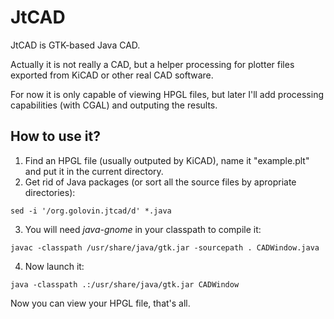 JtCAD
=====

JtCAD is GTK-based Java CAD.

Actually it is not really a CAD, but a helper processing for plotter files exported from KiCAD or other real CAD software.

For now it is only capable of viewing HPGL files, but later I'll add processing capabilities (with CGAL) and outputing the results.

How to use it?
-----
1. Find an HPGL file (usually outputed by KiCAD), name it "example.plt" and put it in the current directory.
2. Get rid of Java packages (or sort all the source files by apropriate directories):
```
sed -i '/org.golovin.jtcad/d' *.java
```
3. You will need *java-gnome* in your classpath to compile it:
```
javac -classpath /usr/share/java/gtk.jar -sourcepath . CADWindow.java
```
4. Now launch it:
```
java -classpath .:/usr/share/java/gtk.jar CADWindow
```

Now you can view your HPGL file, that's all.
